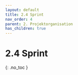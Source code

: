 ```yaml
---
layout: default
title: 2.4 Sprint
nav_order: 4
parent: 2. Projektorganisation
has_children: true
---
```


# 2.4 Sprint

{: .no_toc }